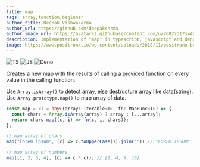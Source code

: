 ```yaml
---
title: map
tags: array,function,beginner
author_title: Deepak Vishwakarma
author_url: https://github.com/deepakshrma
author_image_url: https://avatars2.githubusercontent.com/u/7682731?s=400
description: Implementation of "map" in typescript, javascript and deno.
image: https://www.positronx.io/wp-content/uploads/2018/11/positronx-banner-1152-1.jpg
---
```


![TS](https://img.shields.io/badge/supports-typescript-blue.svg?style=flat-square)
![JS](https://img.shields.io/badge/supports-javascript-yellow.svg?style=flat-square)
![Deno](https://img.shields.io/badge/supports-deno-green.svg?style=flat-square)

Creates a new map with the results of calling a provided function on every value in the calling function.

Use `Array.isArray()` to detect array, else destructure array like data(string).
Use `Array.prototype.map()` to map array of data.

```ts title="typescript"
const map = <T = any>(array: Iterable<T>, fn: MapFunc<T>) => {
  const chars = Array.isArray(array) ? array : [...array];
  return chars.map((c, i) => fn(c, i, chars));
};
```

```ts title="typescript"
// map array of chars
map("lorem ipsum", (c) => c.toUpperCase()).join("")) // "LOREM IPSUM"

// map array of numbers
map([1, 2, 3, 4], (c) => c * c)); // [1, 4, 9, 16]
```

